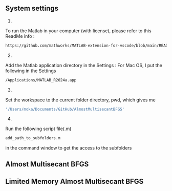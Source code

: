 ## System settings
1. 
To run the Matlab in your computer (with license), please refer to this ReadMe info :  
```bash
https://github.com/mathworks/MATLAB-extension-for-vscode/blob/main/README.md#get-started
```

2. 
Add the Matlab application directory in the Settings : 
For Mac OS, I put the following in the Settings
```bash
/Applications/MATLAB_R2024a.app
```

3. 
Set the workspace to the current folder directory, pwd, which gives me
```bash
'/Users/moka/Documents/GitHub/AlmostMultisecantBFGS'
```

4. 
Run the following script file(.m)
```bash
add_path_to_subfolders.m
```
in the command window to get the access to the subfolders 

## Almost Multisecant BFGS



## Limited Memory Almost Multisecant BFGS

